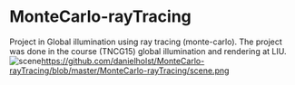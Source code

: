 # MonteCarlo-rayTracing
Project in Global illumination using ray tracing (monte-carlo). The project was done in the course (TNCG15) global illumination and rendering at LIU.
![scene]()https://github.com/danielholst/MonteCarlo-rayTracing/blob/master/MonteCarlo-rayTracing/scene.png